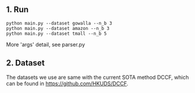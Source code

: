 ## 1. Run

```
python main.py --dataset gowalla --n_b 3
python main.py --dataset amazon --n_b 3
python main.py --dataset tmall --n_b 5
```

More 'args' detail, see parser.py


## 2. Dataset
The datasets we use are same with the current SOTA method DCCF, which can be found in https://github.com/HKUDS/DCCF.